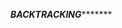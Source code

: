 ***************************************************************************************BACKTRACKING********************************************************************************************** 

